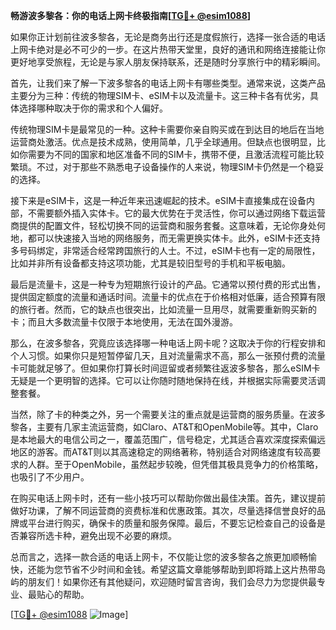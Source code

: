 **畅游波多黎各：你的电话上网卡终极指南[[TG💪+ @esim1088](https://t.me/s/esim1088)]**

如果你正计划前往波多黎各，无论是商务出行还是度假旅行，选择一张合适的电话上网卡绝对是必不可少的一步。在这片热带天堂里，良好的通讯和网络连接能让你更好地享受旅程，无论是与家人朋友保持联系，还是随时分享旅行中的精彩瞬间。

首先，让我们来了解一下波多黎各的电话上网卡有哪些类型。通常来说，这类产品主要分为三种：传统的物理SIM卡、eSIM卡以及流量卡。这三种卡各有优劣，具体选择哪种取决于你的需求和个人偏好。

传统物理SIM卡是最常见的一种。这种卡需要你亲自购买或在到达目的地后在当地运营商处激活。优点是技术成熟，使用简单，几乎全球通用。但缺点也很明显，比如你需要为不同的国家和地区准备不同的SIM卡，携带不便，且激活流程可能比较繁琐。不过，对于那些不熟悉电子设备操作的人来说，物理SIM卡仍然是一个稳妥的选择。

接下来是eSIM卡，这是一种近年来迅速崛起的技术。eSIM卡直接集成在设备内部，不需要额外插入实体卡。它的最大优势在于灵活性，你可以通过网络下载运营商提供的配置文件，轻松切换不同的运营商和服务套餐。这意味着，无论你身处何地，都可以快速接入当地的网络服务，而无需更换实体卡。此外，eSIM卡还支持多号码绑定，非常适合经常跨国旅行的人士。不过，eSIM卡也有一定的局限性，比如并非所有设备都支持这项功能，尤其是较旧型号的手机和平板电脑。

最后是流量卡，这是一种专为短期旅行设计的产品。它通常以预付费的形式出售，提供固定额度的流量和通话时间。流量卡的优点在于价格相对低廉，适合预算有限的旅行者。然而，它的缺点也很突出，比如流量一旦用尽，就需要重新购买新的卡；而且大多数流量卡仅限于本地使用，无法在国外漫游。

那么，在波多黎各，究竟应该选择哪一种电话上网卡呢？这取决于你的行程安排和个人习惯。如果你只是短暂停留几天，且对流量需求不高，那么一张预付费的流量卡可能就足够了。但如果你打算长时间逗留或者频繁往返波多黎各，那么eSIM卡无疑是一个更明智的选择。它可以让你随时随地保持在线，并根据实际需要灵活调整套餐。

当然，除了卡的种类之外，另一个需要关注的重点就是运营商的服务质量。在波多黎各，主要有几家主流运营商，如Claro、AT&T和OpenMobile等。其中，Claro是本地最大的电信公司之一，覆盖范围广，信号稳定，尤其适合喜欢深度探索偏远地区的游客。而AT&T则以其高速稳定的网络著称，特别适合对网络速度有较高要求的人群。至于OpenMobile，虽然起步较晚，但凭借其极具竞争力的价格策略，也吸引了不少用户。

在购买电话上网卡时，还有一些小技巧可以帮助你做出最佳决策。首先，建议提前做好功课，了解不同运营商的资费标准和优惠政策。其次，尽量选择信誉良好的品牌或平台进行购买，确保卡的质量和服务保障。最后，不要忘记检查自己的设备是否兼容所选卡种，避免出现不必要的麻烦。

总而言之，选择一款合适的电话上网卡，不仅能让您的波多黎各之旅更加顺畅愉快，还能为您节省不少时间和金钱。希望这篇文章能够帮助到即将踏上这片热带岛屿的朋友们！如果你还有其他疑问，欢迎随时留言咨询，我们会尽力为您提供最专业、最贴心的帮助。

[[TG💪+ @esim1088](https://t.me/s/esim1088) ![Image](https://i.postimg.cc/4NQfJmqS/Snipaste-2025-05-13-00-14-12.png)]